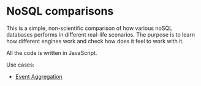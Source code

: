 # NoSQL comparisons

This is a simple, non-scientific comparison of how various noSQL databases performs in different real-life scenarios. The purpose is to learn how different engines work and check how does it feel to work with it.

All the code is written in JavaScript.


Use cases:

+ [Event Aggregation](event-aggregation/README.md)
